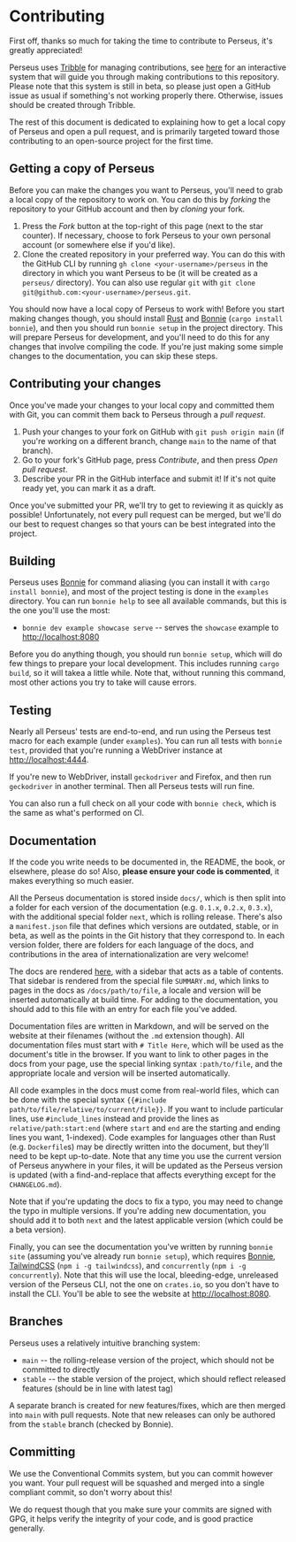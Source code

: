# Contributing

First off, thanks so much for taking the time to contribute to Perseus, it's greatly appreciated!

Perseus uses [Tribble](https://github.com/arctic-hen7/tribble) for managing contributions, see [here](https://arctic-hen7.github.io/perseus/tribble/workflow/perseus) for an interactive system that will guide you through making contributions to this repository. Please note that this system is still in beta, so please just open a GitHub issue as usual if something's not working properly there. Otherwise, issues should be created through Tribble.

The rest of this document is dedicated to explaining how to get a local copy of Perseus and open a pull request, and is primarily targeted toward those contributing to an open-source project for the first time.

## Getting a copy of Perseus

Before you can make the changes you want to Perseus, you'll need to grab a local copy of the repository to work on. You can do this by *forking* the repository to your GitHub account and then by *cloning* your fork.

1. Press the *Fork* button at the top-right of this page (next to the star counter). If necessary, choose to fork Perseus to your own personal account (or somewhere else if you'd like).
2. Clone the created repository in your preferred way. You can do this with the GitHub CLI by running `gh clone <your-username>/perseus` in the directory in which you want Perseus to be (it will be created as a `perseus/` directory). You can also use regular `git` with `git clone git@github.com:<your-username>/perseus.git`.

You should now have a local copy of Perseus to work with! Before you start making changes though, you should install [Rust](https://rust-lang.org/tools/install) and [Bonnie](https://github.com/arctic-hen7/bonnie) (`cargo install bonnie`), and then you should run `bonnie setup` in the project directory. This will prepare Perseus for development, and you'll need to do this for any changes that involve compiling the code. If you're just making some simple changes to the documentation, you can skip these steps.

## Contributing your changes

Once you've made your changes to your local copy and committed them with Git, you can commit them back to Perseus through a *pull request*.

1. Push your changes to your fork on GitHub with `git push origin main` (if you're working on a different branch, change `main` to the name of that branch).
2. Go to your fork's GitHub page, press *Contribute*, and then press *Open pull request*.
3. Describe your PR in the GitHub interface and submit it! If it's not quite ready yet, you can mark it as a draft.

Once you've submitted your PR, we'll try to get to reviewing it as quickly as possible! Unfortunately, not every pull request can be merged, but we'll do our best to request changes so that yours can be best integrated into the project.

## Building

Perseus uses [Bonnie](https://github.com/arctic-hen7/bonnie) for command aliasing (you can install it with `cargo install bonnie`), and most of the project testing is done in the `examples` directory. You can run `bonnie help` to see all available commands, but this is the one you'll use the most:

-   `bonnie dev example showcase serve` -- serves the `showcase` example to <http://localhost:8080>

Before you do anything though, you should run `bonnie setup`, which will do few things to prepare your local development. This includes running `cargo build`, so it will takea a little while. Note that, without running this command, most other actions you try to take will cause errors.

## Testing

Nearly all Perseus' tests are end-to-end, and run using the Perseus test macro for each example (under `examples`). You can run all tests with `bonnie test`, provided that you're running a WebDriver instance at <http://localhost:4444>.

If you're new to WebDriver, install `geckodriver` and Firefox, and then run `geckodriver` in another terminal. Then all Perseus tests will run fine.

You can also run a full check on all your code with `bonnie check`, which is the same as what's performed on CI.

## Documentation

If the code you write needs to be documented in, the README, the book, or elsewhere, please do so! Also, **please ensure your code is commented**, it makes everything so much easier.

All the Perseus documentation is stored inside `docs/`, which is then split into a folder for each version of the documentation (e.g. `0.1.x`, `0.2.x`, `0.3.x`), with the additional special folder `next`, which is rolling release. There's also a `manifest.json` file that defines which versions are outdated, stable, or in beta, as well as the points in the Git history that they correspond to. In each version folder, there are folders for each language of the docs, and contributions in the area of internationalization are very welcome!

The docs are rendered [here](https://arctic-hen7.github.io/perseus/en-US/docs/intro), with a sidebar that acts as a table of contents. That sidebar is rendered from the special file `SUMMARY.md`, which links to pages in the docs as `/docs/path/to/file`, a locale and version will be inserted automatically at build time. For adding to the documentation, you should add to this file with an entry for each file you've added.

Documentation files are written in Markdown, and will be served on the website at their filenames (without the `.md` extension though). All documentation files must start with `# Title Here`, which will be used as the document's title in the browser. If you want to link to other pages in the docs from your page, use the special linking syntax `:path/to/file`, and the appropriate locale and version will be inserted automatically.

All code examples in the docs must come from real-world files, which can be done with the special syntax `{{#include path/to/file/relative/to/current/file}}`. If you want to include particular lines, use `#include_lines` instead and provide the lines as `relative/path:start:end` (where `start` and `end` are the starting and ending lines you want, 1-indexed). Code examples for languages other than Rust (e.g. `Dockerfile`s) may be directly written into the document, but they'll need to be kept up-to-date. Note that any time you use the current version of Perseus anywhere in your files, it will be updated as the Perseus version is updated (with a find-and-replace that affects everything except for the `CHANGELOG.md`).

Note that if you're updating the docs to fix a typo, you may need to change the typo in multiple versions. If you're adding new documentation, you should add it to both `next` and the latest applicable version (which could be a beta version).

Finally, you can see the documentation you've written by running `bonnie site` (assuming you've already run `bonnie setup`), which requires [Bonnie](https://github.com/arctic-hen7/bonnie), [TailwindCSS](https://tailwindcss.com) (`npm i -g tailwindcss`), and `concurrently` (`npm i -g concurrently`). Note that this will use the local, bleeding-edge, unreleased version of the Perseus CLI, not the one on `crates.io`, so you don't have to install the CLI. You'll be able to see the website at <http://localhost:8080>.

## Branches

Perseus uses a relatively intuitive branching system:

-   `main` -- the rolling-release version of the project, which should not be committed to directly
-   `stable` -- the stable version of the project, which should reflect released features (should be in line with latest tag)

A separate branch is created for new features/fixes, which are then merged into `main` with pull requests. Note that new releases can only be authored from the `stable` branch (checked by Bonnie).

## Committing

We use the Conventional Commits system, but you can commit however you want. Your pull request will be squashed and merged into a single compliant commit, so don't worry about this!

We do request though that you make sure your commits are signed with GPG, it helps verify the integrity of your code, and is good practice generally.
